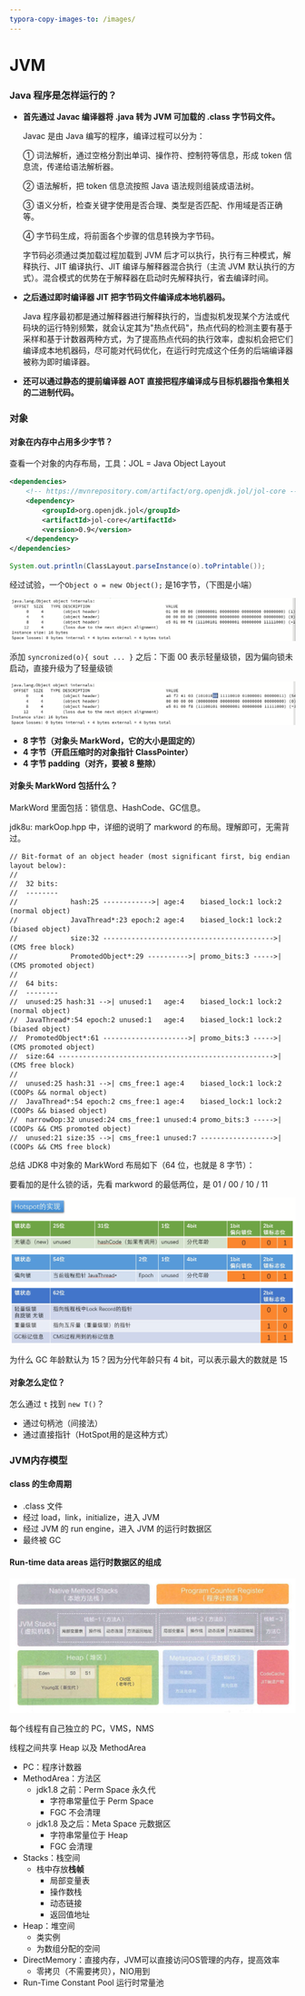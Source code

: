 ```yaml
---
typora-copy-images-to: /images/
---
```


# JVM

### Java 程序是怎样运行的？

- **首先通过 Javac 编译器将 .java 转为 JVM 可加载的 .class 字节码文件。**

  Javac 是由 Java 编写的程序，编译过程可以分为：

   ① 词法解析，通过空格分割出单词、操作符、控制符等信息，形成 token 信息流，传递给语法解析器。

  ② 语法解析，把 token 信息流按照 Java 语法规则组装成语法树。

  ③ 语义分析，检查关键字使用是否合理、类型是否匹配、作用域是否正确等。

  ④ 字节码生成，将前面各个步骤的信息转换为字节码。

  字节码必须通过类加载过程加载到 JVM 后才可以执行，执行有三种模式，解释执行、JIT 编译执行、JIT 编译与解释器混合执行（主流 JVM 默认执行的方式）。混合模式的优势在于解释器在启动时先解释执行，省去编译时间。

- **之后通过即时编译器 JIT 把字节码文件编译成本地机器码。**

  Java 程序最初都是通过解释器进行解释执行的，当虚拟机发现某个方法或代码块的运行特别频繁，就会认定其为"热点代码"，热点代码的检测主要有基于采样和基于计数器两种方式，为了提高热点代码的执行效率，虚拟机会把它们编译成本地机器码，尽可能对代码优化，在运行时完成这个任务的后端编译器被称为即时编译器。

- **还可以通过静态的提前编译器 AOT 直接把程序编译成与目标机器指令集相关的二进制代码。**



### 对象

#### 对象在内存中占用多少字节？

查看一个对象的内存布局，工具：JOL = Java Object Layout

```xml
<dependencies>
    <!-- https://mvnrepository.com/artifact/org.openjdk.jol/jol-core -->
    <dependency>
        <groupId>org.openjdk.jol</groupId>
        <artifactId>jol-core</artifactId>
        <version>0.9</version>
    </dependency>
</dependencies>
```

```java
System.out.println(ClassLayout.parseInstance(o).toPrintable());
```

经过试验，一个`Object o = new Object();`  是16字节，（下图是小端）

![image-20200726163105450](images/image-20200726163105450.png)

添加 `syncronized(o){ sout ... }` 之后：下面 00 表示轻量级锁，因为偏向锁未启动，直接升级为了轻量级锁

![image-20200726164847256](images/image-20200726164847256.png)

- **8 字节（对象头 MarkWord，它的大小是固定的）**
- **4 字节（开启压缩时的对象指针 ClassPointer）**
- **4 字节 padding（对齐，要被 8 整除）**



#### 对象头 MarkWord 包括什么？

MarkWord 里面包括：锁信息、HashCode、GC信息。

jdk8u: markOop.hpp 中，详细的说明了 markword 的布局。理解即可，无需背过。

```
// Bit-format of an object header (most significant first, big endian layout below):
//
//  32 bits:
//  --------
//             hash:25 ------------>| age:4    biased_lock:1 lock:2 (normal object)
//             JavaThread*:23 epoch:2 age:4    biased_lock:1 lock:2 (biased object)
//             size:32 ------------------------------------------>| (CMS free block)
//             PromotedObject*:29 ---------->| promo_bits:3 ----->| (CMS promoted object)
//
//  64 bits:
//  --------
//  unused:25 hash:31 -->| unused:1   age:4    biased_lock:1 lock:2 (normal object)
//  JavaThread*:54 epoch:2 unused:1   age:4    biased_lock:1 lock:2 (biased object)
//  PromotedObject*:61 --------------------->| promo_bits:3 ----->| (CMS promoted object)
//  size:64 ----------------------------------------------------->| (CMS free block)
//
//  unused:25 hash:31 -->| cms_free:1 age:4    biased_lock:1 lock:2 (COOPs && normal object)
//  JavaThread*:54 epoch:2 cms_free:1 age:4    biased_lock:1 lock:2 (COOPs && biased object)
//  narrowOop:32 unused:24 cms_free:1 unused:4 promo_bits:3 ----->| (COOPs && CMS promoted object)
//  unused:21 size:35 -->| cms_free:1 unused:7 ------------------>| (COOPs && CMS free block)
```

总结 JDK8 中对象的 MarkWord 布局如下（64 位，也就是 8 字节）：

要看加的是什么锁的话，先看 markword 的最低两位，是 01 / 00 / 10 / 11

![image-20200726163848419](images/image-20200726163848419.png)

为什么 GC 年龄默认为 15？因为分代年龄只有 4 bit，可以表示最大的数就是 15



#### 对象怎么定位？

怎么通过 `t` 找到 `new T()`？

- 通过句柄池（间接法）
- 通过直接指针（HotSpot用的是这种方式）





### JVM内存模型

#### class 的生命周期

- .class 文件
- 经过 load，link，initialize，进入 JVM
- 经过 JVM 的 run engine，进入 JVM 的运行时数据区
- 最终被 GC

#### Run-time data areas 运行时数据区的组成

![图摘自《码出高效》](images/14923529-c0cbbccaa6858ca1.png)

每个线程有自己独立的 PC，VMS，NMS

线程之间共享 Heap 以及 MethodArea

- PC：程序计数器
- MethodArea：方法区
  - jdk1.8 之前：Perm Space 永久代
    - 字符串常量位于 Perm Space
    - FGC 不会清理
  - jdk1.8 及之后：Meta Space 元数据区
    - 字符串常量位于 Heap
    - FGC 会清理
- Stacks：栈空间
  - 栈中存放**栈帧**
    - 局部变量表
    - 操作数栈
    - 动态链接
    - 返回值地址
- Heap：堆空间
  - 类实例
  - 为数组分配的空间
- DirectMemory：直接内存，JVM可以直接访问OS管理的内存，提高效率
  - 零拷贝（不需要拷贝），NIO用到
- Run-Time Constant Pool 运行时常量池
